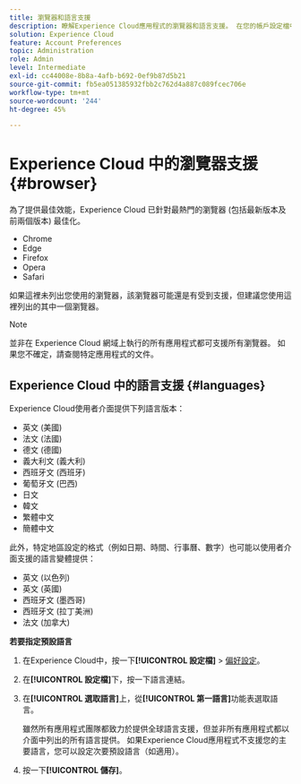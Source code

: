 ```yaml
---
title: 瀏覽器和語言支援
description: 瞭解Experience Cloud應用程式的瀏覽器和語言支援。 在您的帳戶設定檔中選取主要和次要語言。
solution: Experience Cloud
feature: Account Preferences
topic: Administration
role: Admin
level: Intermediate
exl-id: cc44008e-8b8a-4afb-b692-0ef9b87d5b21
source-git-commit: fb5ea051385932fbb2c762d4a887c089fcec706e
workflow-type: tm+mt
source-wordcount: '244'
ht-degree: 45%

---
```


# Experience Cloud 中的瀏覽器支援 {#browser}

為了提供最佳效能，Experience Cloud 已針對最熱門的瀏覽器 (包括最新版本及前兩個版本) 最佳化。

* Chrome
* Edge
* Firefox
* Opera
* Safari

如果這裡未列出您使用的瀏覽器，該瀏覽器可能還是有受到支援，但建議您使用這裡列出的其中一個瀏覽器。

>[!NOTE]
>
>並非在 Experience Cloud 網域上執行的所有應用程式都可支援所有瀏覽器。 如果您不確定，請查閱特定應用程式的文件。

## Experience Cloud 中的語言支援 {#languages}

Experience Cloud使用者介面提供下列語言版本：

* 英文 (美國)
* 法文 (法國)
* 德文 (德國)
* 義大利文 (義大利)
* 西班牙文 (西班牙)
* 葡萄牙文 (巴西)
* 日文
* 韓文
* 繁體中文
* 簡體中文

此外，特定地區設定的格式（例如日期、時間、行事曆、數字）也可能以使用者介面支援的語言變體提供：

* 英文 (以色列)
* 英文 (英國)
* 西班牙文 (墨西哥)
* 西班牙文 (拉丁美洲)
* 法文 (加拿大)

**若要指定預設語言**

1. 在Experience Cloud中，按一下&#x200B;**[!UICONTROL 設定檔]** > [偏好設定](https://experience.adobe.com/preferences)。

1. 在&#x200B;**[!UICONTROL 設定檔]**&#x200B;下，按一下語言連結。

1. 在&#x200B;**[!UICONTROL 選取語言]**&#x200B;上，從&#x200B;**[!UICONTROL 第一語言]**&#x200B;功能表選取語言。

   雖然所有應用程式團隊都致力於提供全球語言支援，但並非所有應用程式都以介面中列出的所有語言提供。 如果Experience Cloud應用程式不支援您的主要語言，您可以設定次要預設語言（如適用）。

1. 按一下&#x200B;**[!UICONTROL 儲存]**。
